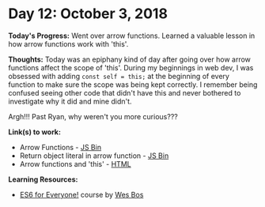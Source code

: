 # Day 12: October 3, 2018

**Today's Progress:** Went over arrow functions. Learned a valuable lesson in how arrow functions work with 'this'.

**Thoughts:** Today was an epiphany kind of day after going over how arrow functions affect the scope of 'this'. During my beginnings in web dev, I was obsessed with adding `const self = this;` at the beginning of every function to make sure the scope was being kept correctly. I remember being confused seeing other code that didn't have this and never bothered to investigate why it did and mine didn't.

Argh!!! Past Ryan, why weren't you more curious???

**Link(s) to work:**
* Arrow Functions - [JS Bin](https://jsbin.com/ruzijipiha/edit?js,console)
* Return object literal in arrow function - [JS Bin](https://jsbin.com/yavosuxuca/edit?js,console)
* Arrow functions and 'this' - [HTML](https://github.com/mccoyrjm/100-days-of-code/blob/master/log-work-files/arrow-functions-and-this.html)

**Learning Resources:**
* [ES6 for Everyone!](https://es6.io/) course by [Wes Bos](https://wesbos.com/)
